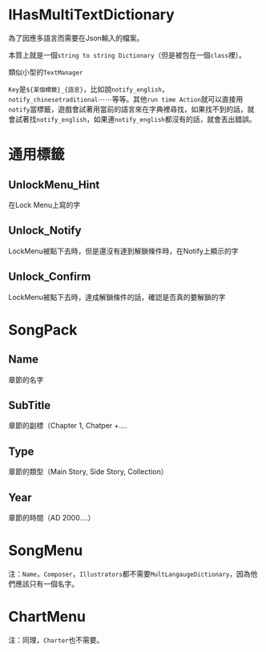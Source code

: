 # IHasMultiTextDictionary
為了因應多語言而需要在Json輸入的檔案。

本質上就是一個`string to string Dictionary`（但是被包在一個`class`裡）。

類似小型的`TextManager`

`Key`是`${某個標籤}_{語言}`，比如說`notify_english`，`notify_chinesetraditional`⋯⋯等等。其他`run time Action`就可以直接用`notify`當標籤，遊戲會試著用當前的語言來在字典裡尋找，如果找不到的話，就會試著找`notify_english`，如果連`notify_english`都沒有的話，就會丟出錯誤。

# 通用標籤
## UnlockMenu_Hint
在Lock Menu上寫的字

## Unlock_Notify
LockMenu被點下去時，但是還沒有達到解鎖條件時，在Notify上顯示的字

## Unlock_Confirm
LockMenu被點下去時，達成解鎖條件的話，確認是否真的要解鎖的字

# SongPack
## Name
章節的名字

## SubTitle
章節的副標（Chapter 1, Chatper +....

## Type
章節的類型（Main Story, Side Story, Collection）

## Year
章節的時間（AD 2000....）

# SongMenu
注：`Name`，`Composer`，`Illustrators`都不需要`MultLangaugeDictionary`，因為他們應該只有一個名字。

# ChartMenu
注：同理，`Charter`也不需要。
